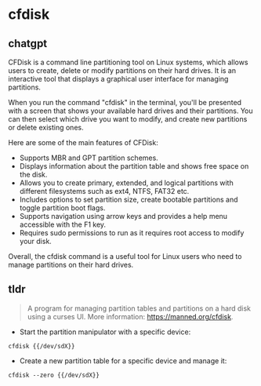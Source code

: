 # cfdisk 
## chatgpt 
CFDisk is a command line partitioning tool on Linux systems, which allows users to create, delete or modify partitions on their hard drives. It is an interactive tool that displays a graphical user interface for managing partitions.

When you run the command "cfdisk" in the terminal, you'll be presented with a screen that shows your available hard drives and their partitions. You can then select which drive you want to modify, and create new partitions or delete existing ones.

Here are some of the main features of CFDisk:

- Supports MBR and GPT partition schemes.
- Displays information about the partition table and shows free space on the disk.
- Allows you to create primary, extended, and logical partitions with different filesystems such as ext4, NTFS, FAT32 etc.
- Includes options to set partition size, create bootable partitions and toggle partition boot flags.
- Supports navigation using arrow keys and provides a help menu accessible with the F1 key.
- Requires sudo permissions to run as it requires root access to modify your disk.

Overall, the cfdisk command is a useful tool for Linux users who need to manage partitions on their hard drives. 

## tldr 
 
> A program for managing partition tables and partitions on a hard disk using a curses UI.
> More information: <https://manned.org/cfdisk>.

- Start the partition manipulator with a specific device:

`cfdisk {{/dev/sdX}}`

- Create a new partition table for a specific device and manage it:

`cfdisk --zero {{/dev/sdX}}`
